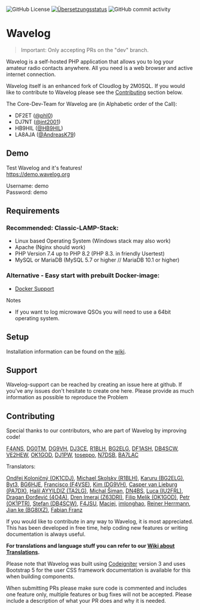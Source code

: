 ![GitHub License](https://img.shields.io/github/license/wavelog/wavelog)
[![Übersetzungsstatus](https://translate.wavelog.org/widget/wavelog/main-translation/svg-badge.svg)](https://translate.wavelog.org/engage/wavelog/)
![GitHub commit activity](https://img.shields.io/github/commit-activity/m/wavelog/wavelog)


# Wavelog

> Important: Only accepting PRs on the "dev" branch.

Wavelog is a self-hosted PHP application that allows you to log your amateur radio contacts anywhere. All you need is a web browser and active internet connection.

Wavelog itself is an enhanced fork of Cloudlog by 2M0SQL.
If you would like to contribute to Wavelog please see the [Contributing](#contributing) section below.

The Core-Dev-Team for Wavelog are (in Alphabetic order of the Call):
* DF2ET ([@phl0](https://github.com/phl0))
* DJ7NT ([@int2001](https://github.com/int2001))
* HB9HIL ([@HB9HIL](https://github.com/HB9HIL))
* LA8AJA ([@AndreasK79](https://github.com/AndreasK79))

## Demo
Test Wavelog and it's features!  
https://demo.wavelog.org  

  Username: demo  
  Password: demo


## Requirements
### Recommended: Classic-LAMP-Stack:
* Linux based Operating System (Windows stack may also work)
* Apache (Nginx should work)
* PHP Version 7.4 up to PHP 8.2 (PHP 8.3. in friendly Usertest)
* MySQL or MariaDB (MySQL 5.7 or higher // MariaDB 10.1 or higher)

### Alternative - Easy start with prebuilt Docker-image:
* [Docker Support](https://github.com/wavelog/wavelog/wiki/Installation-via-Docker)

Notes
* If you want to log microwave QSOs you will need to use a 64bit operating system.

## Setup

Installation information can be found on the [wiki](https://github.com/wavelog/wavelog/wiki).

## Support

Wavelog-support can be reached by creating an issue here at github. If you've any issues don't hesitate to create one here. Please provide as much information as possible to reproduce the Problem


## Contributing

Special thanks to our contributors, who are part of Wavelog by improving code!

[F4ANS](https://github.com/abarrau), [DG0TM](https://github.com/dg0tm), [DG9VH](https://github.com/dg9vh), [DJ3CE](https://github.com/dj3ce), [R1BLH](https://github.com/r1blh), [BG2ELG](https://github.com/violarulan), [DF1ASH](https://github.com/derFogel), [DB4SCW](https://github.com/DB4SCW), [VE2HEW](https://github.com/anthonydiiorio), [OK1GOD](https://github.com/filipmelik), [DJ1PW](https://github.com/winnieXY), [toseppo](https://github.com/toseppo), [N7DSB](https://github.com/desertblade), [BA7LAC](https://github.com/imlonghao)

Translators:

[Ondřej Koloničný (OK1CDJ)](https://translate.wavelog.org/user/ok1cdj/), [Michael Skolsky (R1BLH)](https://translate.wavelog.org/user/R1BLH/), [Karuru (BG2ELG)](https://translate.wavelog.org/user/viola/), [Byt3](https://translate.wavelog.org/user/205er/), [BG6HJE](https://translate.wavelog.org/user/BG6HJE/), [Francisco (F4VSE)](https://translate.wavelog.org/user/kikosgc/), [Kim (DG9VH)](https://translate.wavelog.org/user/dg9vh/), [Casper van Lieburg (PA7DX)](https://translate.wavelog.org/user/pa7dx/), [Halil AYYILDIZ (TA2LG)](https://translate.wavelog.org/user/TA2LG/), [Michal Šiman](https://translate.wavelog.org/user/michalsiman/), [DN4BS](https://github.com/dn4bs), [Luca (IU2FRL)](https://translate.wavelog.org/user/iu2frl/), [Dragan Đorđević (4O4A)](https://translate.wavelog.org/user/4o4a/), [Dren Imeraj (Z63DRI)](https://translate.wavelog.org/user/Dren/), [Filip Melik (OK1GOD)](https://translate.wavelog.org/user/filipmelik/), [Petr (OK1PTR)](https://translate.wavelog.org/user/OK1PTR/), [Stefan (DB4SCW)](https://translate.wavelog.org/user/DB4SCW/), [F4JSU](https://translate.wavelog.org/user/F4JSU/), [Maciej](https://translate.wavelog.org/user/maciejla/), [imlonghao](https://translate.wavelog.org/user/imlonghao/), [Reiner Herrmann](https://translate.wavelog.org/user/reinerh/), [Jian ke (BG8IXZ)](https://translate.wavelog.org/user/bg8ixz/), [Fabian Franz](https://translate.wavelog.org/user/fabianfrz/)

If you would like to contribute in any way to Wavelog, it is most appreciated. This has been developed in free time, help coding new features or writing documentation is always useful.  

**For translations and language stuff you can refer to our [Wiki about Translations](https://github.com/wavelog/wavelog/wiki/Translations).**

Please note that Wavelog was built using [Codeigniter](https://www.codeigniter.com/docs) version 3 and uses Bootstrap 5 for the user CSS framework documentation is available for this when building components.

When submitting PRs please make sure code is commented and includes one feature only, multiple features or bug fixes will not be accepted. Please include a description of what your PR does and why it is needed.
